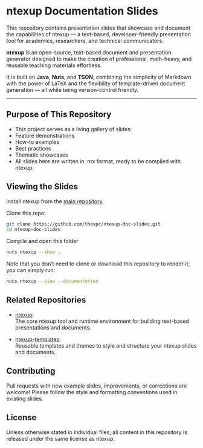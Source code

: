 # ntexup Documentation Slides

This repository contains presentation slides that showcase and document the capabilities of ntexup — a text-based, developer-friendly presentation tool for academics, researchers, and technical communicators.

**ntexup** is an open-source, text-based document and presentation generator designed to make the creation of professional, math-heavy, and reusable teaching materials effortless.

It is built on **Java**, **Nuts**, and **TSON**, combining the simplicity of Markdown with the power of LaTeX and the flexibility of template-driven document generation — all while being version-control friendly.

---

## Purpose of This Repository
- This project serves as a living gallery of slides:
- Feature demonstrations
- How-to examples
- Best practices
- Thematic showcases
- All slides here are written in .ntx format, ready to be compiled with ntexup.

## **Viewing the Slides**

Install ntexup from the [main repository](https://github.com/thevpc/ntexup.git).

Clone this repo:

```bash
git clone https://github.com/thevpc/ntexup-doc-slides.git
cd ntexup-doc-slides
```

Compile and open this folder

```bash
nuts ntexup --show .
```

Note that you don’t need to clone or download this repository to render it; you can simply run:


```bash
nuts ntexup --view --documentation
```

## Related Repositories

- [ntexup](https://github.com/thevpc/ntexup):  
  The core ntexup tool and runtime environment for building text-based presentations and documents.

- [ntexup-templates](https://github.com/thevpc/ntexup-templates):  
  Reusable templates and themes to style and structure your ntexup slides and documents.


## Contributing
Pull requests with new example slides, improvements, or corrections are welcome!
Please follow the style and formatting conventions used in existing slides.

## License
Unless otherwise stated in individual files, all content in this repository is released under the same license as ntexup.

